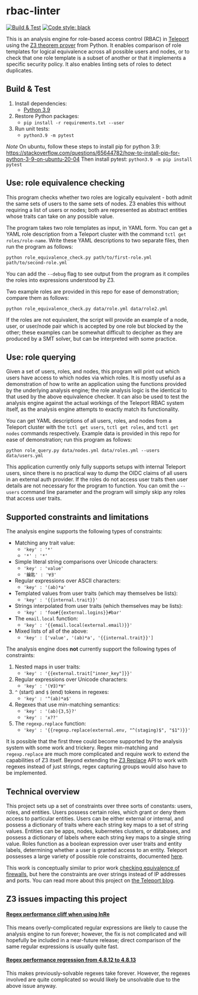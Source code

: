 # rbac-linter
[![Build & Test](https://github.com/gravitational/rbac-linter/actions/workflows/ci.yml/badge.svg)](https://github.com/gravitational/rbac-linter/actions/workflows/ci.yml)
[![Code style: black](https://img.shields.io/badge/code%20style-black-000000.svg)](https://github.com/psf/black)

This is an analysis engine for role-based access control (RBAC) in [Teleport](https://goteleport.com/docs/access-controls/guides/role-templates/) using the [Z3 theorem prover](https://github.com/Z3Prover/z3) from Python.
It enables comparison of role templates for logical equivalence across all possible users and nodes, or to check that one role template is a subset of another or that it implements a specific security policy.
It also enables linting sets of roles to detect duplicates.

## Build & Test

1. Install dependencies:
   * [Python 3.9](https://www.python.org/downloads/)
2. Restore Python packages:
   * `pip install -r requirements.txt --user`
3. Run unit tests:
   * `python3.9 -m pytest`

*Note* On ubuntu, follow these steps to install pip for python 3.9: https://stackoverflow.com/questions/65644782/how-to-install-pip-for-python-3-9-on-ubuntu-20-04
Then install pytest: `python3.9 -m pip install pytest`

## Use: role equivalence checking

This program checks whether two roles are logically equivalent - both admit the same sets of users to the same sets of nodes.
Z3 enables this without requiring a list of users or nodes; both are represented as abstract entities whose traits can take on any possible value.

The program takes two role templates as input, in YAML form.
You can get a YAML role description from a Teleport cluster with the command `tctl get roles/role-name`.
Write these YAML descriptions to two separate files, then run the program as follows:

```
python role_equivalence_check.py path/to/first-role.yml path/to/second-role.yml
```

You can add the `--debug` flag to see output from the program as it compiles the roles into expressions understood by Z3.

Two example roles are provided in this repo for ease of demonstration; compare them as follows:

```
python role_equivalence_check.py data/role.yml data/role2.yml
```

If the roles are not equivalent, the script will provide an example of a node, user, or user/node pair which is accepted by one role but blocked by the other; these examples can be somewhat difficult to decipher as they are produced by a SMT solver, but can be interpreted with some practice.

## Use: role querying

Given a set of users, roles, and nodes, this program will print out which users have access to which nodes via which roles.
It is mostly useful as a demonstration of how to write an application using the functions provided by the underlying analysis engine; the role analysis logic is the identical to that used by the above equivalence checker.
It can also be used to test the analysis engine against the actual workings of the Teleport RBAC system itself, as the analysis engine attempts to exactly match its functionality.

You can get YAML descriptions of all users, roles, and nodes from a Teleport cluster with the `tctl get users`, `tctl get roles`, and `tctl get nodes` commands respectively.
Example data is provided in this repo for ease of demonstration; run this program as follows:
```
python role_query.py data/nodes.yml data/roles.yml --users data/users.yml
```

This application currently only fully supports setups with internal Teleport users, since there is no practical way to dump the OIDC claims of all users in an external auth provider.
If the roles do not access user traits then user details are not necessary for the program to function.
You can omit the `--users` command line parameter and the program will simply skip any roles that access user traits.

## Supported constraints and limitations

The analysis engine supports the following types of constraints:
* Matching any trait value:
   * `'key' : '*'`
   * `'*' : '*'`
* Simple literal string comparisons over Unicode characters:
   * `'key' : 'value'`
   * `'鑰匙' : '∀∃'`
* Regular expressions over ASCII characters:
   * `'key' : '(ab)*a'`
* Templated values from user traits (which may themselves be lists):
   * `'key' : '{{internal.trait}}'`
* Strings interpolated from user traits (which themselves may be lists):
   * `'key' : 'foo#{{external.logins}}#bar'`
* The `email.local` function:
   * `'key' : '{{email.local(external.email)}}'`
* Mixed lists of all of the above:
   * `'key' : ['value', '(ab)*a', '{{internal.trait}}']`

The analysis engine does **not** currently support the following types of constraints:
1. Nested maps in user traits:
   * `'key' : '{{external.trait["inner_key"]}}'`
2. Regular expressions over Unicode characters:
   * `'key' : '(∀∃)*∀'`
3. `^` (start) and `$` (end) tokens in regexes:
   * `'key' : '^(ab)*a$'`
4. Regexes that use min-matching semantics:
   * `'key' : '(ab){3,5}?'`
   * `'key' : 'x??'`
5. The `regexp.replace` function:
   * `'key' : '{{regexp.replace(external.env, "^(staging)$", "$1")}}'`

It is possible that the first three could become supported by the analysis system with some work and trickery.
Regex min-matching and `regexp.replace` are much more complicated and require work to extend the capabilities of Z3 itself.
Beyond extending the [Z3 Replace](https://z3prover.github.io/api/html/namespacez3py.html#a667df8f95f4ad180a229c65f80c63f87) API to work with regexes instead of just strings, regex capturing groups would also have to be implemented.

## Technical overview

This project sets up a set of constraints over three sorts of constants: users, roles, and entities.
Users possess certain roles, which grant or deny them access to particular entities.
Users can be either external or internal, and possess a dictionary of traits where each string key maps to a set of string values.
Entities can be apps, nodes, kubernetes clusters, or databases, and possess a dictionary of labels where each string key maps to a single string value.
Roles function as a boolean expression over user traits and entity labels, determining whether a user is granted access to an entity.
Teleport possesses a large variety of possible role constraints, documented [here](https://goteleport.com/docs/access-controls/reference/#roles).

This work is conceptually similar to prior work [checking equivalence of firewalls](https://ahelwer.ca/post/2018-02-13-z3-firewall/), but here the constraints are over strings instead of IP addresses and ports.
You can read more about this project on [the Teleport blog](https://goteleport.com/blog/z3-rbac/).

## Z3 issues impacting this project
#### [Regex performance cliff when using InRe](https://github.com/Z3Prover/z3/issues/5648)
This means overly-complicated regular expressions are likely to cause the analysis engine to run forever; however, the fix is not complicated and will hopefully be included in a near-future release; direct comparison of the same regular expressions is usually quite fast.
#### [Regex performance regression from 4.8.12 to 4.8.13](https://github.com/Z3Prover/z3/issues/5693)
This makes previously-solvable regexes take forever.
However, the regexes involved are quite complicated so would likely be unsolvable due to the above issue anyway.
